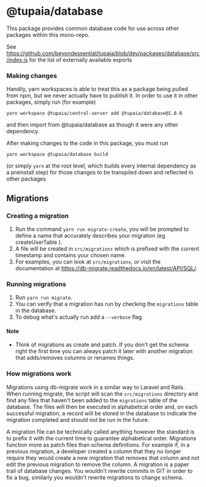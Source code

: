 # @tupaia/database

This package provides common database code for use across other packages within this mono-repo.

See https://github.com/beyondessential/tupaia/blob/dev/packages/database/src/index.js for the list of externally available exports

### Making changes

Handily, yarn workspaces is able to treat this as a package being pulled from npm, but we never
actually have to publish it. In order to use it in other packages, simply run (for example)

```
yarn workspace @tupaia/central-server add @tupaia/database@1.0.0
```

and then import from @tupaia/database as though it were any other dependency.

After making changes to the code in this package, you must run

```
yarn workspace @tupaia/database build
```

(or simply `yarn` at the root level, which builds every internal dependency as a preinstall step)
for those changes to be transpiled down and reflected in other packages

## Migrations

### Creating a migration

1. Run the command `yarn run migrate-create`, you will be prompted to define a name that accurately describes your migration (eg createUserTable ).
2. A file will be created in `src/migrations` which is prefixed with the current timestamp and contains your chosen name.
3. For examples, you can look at `src/migrations`, or visit the documentation at https://db-migrate.readthedocs.io/en/latest/API/SQL/.

### Running migrations

1. Run `yarn run migrate`.
2. You can verify that a migration has run by checking the `migrations` table in the database.
3. To debug what's actually run add a `--verbose` flag

#### Note

- Think of migrations as create and patch. If you don't get the schema right the first time you can always patch it later with another migration that adds/removes columns or renames things.

### How migrations work

Migrations using db-migrate work in a similar way to Laravel and Rails. When running migrate, the script will scan the `src/migrations` directory and find any files that haven't been added to the `migrations` table of the database. The files will then be executed in alphabetical order and, on each successful migration, a record will be stored in the database to indicate the migration completed and should not be run in the future.

A migration file can be technically called anything however the standard is to prefix it with the current time to guarantee alphabetical order. Migrations function more as patch files than schema definitions. For example if, in a previous migration, a developer created a column that they no longer require they would create a new migration that removes that column and not edit the previous migration to remove the column. A migration is a paper trail of database changes. You wouldn't rewrite commits in GIT in order to fix a bug, similarly you wouldn't rewrite migrations to change schema.
